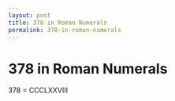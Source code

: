 ```yaml
---
layout: post
title: 378 in Roman Numerals
permalink: 378-in-roman-numerals
---
```


# 378 in Roman Numerals

378 = CCCLXXVIII
